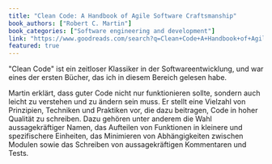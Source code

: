 ```yaml
---
title: "Clean Code: A Handbook of Agile Software Craftsmanship"
book_authors: ["Robert C. Martin"]
book_categories: ["Software engineering and development"]
link: "https://www.goodreads.com/search?q=Clean+Code+A+Handbook+of+Agile+Craftmanship+Robert+c+Martin"
featured: true
---
```


"Clean Code" ist ein zeitloser Klassiker in der Softwareentwicklung, und war eines der ersten Bücher, das ich in diesem Bereich gelesen habe.

Martin erklärt, dass guter Code nicht nur funktionieren sollte, sondern auch leicht zu verstehen und zu ändern sein muss. Er stellt eine Vielzahl von Prinzipien, Techniken und Praktiken vor, die dazu beitragen, Code in hoher Qualität zu schreiben. Dazu gehören unter anderem die Wahl aussagekräftiger Namen, das Aufteilen von Funktionen in kleinere und spezifischere Einheiten, das Minimieren von Abhängigkeiten zwischen Modulen sowie das Schreiben von aussagekräftigen Kommentaren und Tests.